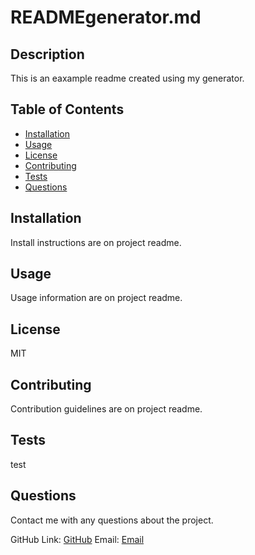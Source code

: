 # READMEgenerator.md

## Description

This is an eaxample readme created using my generator.

## Table of Contents

- [Installation](#Installation)
- [Usage](#Usage)
- [License](#License)
- [Contributing](#Contributing)
- [Tests](#Tests)
- [Questions](#Questions)

## Installation

Install instructions are on project readme.

## Usage

Usage information are on project readme.

## License

MIT

## Contributing

Contribution guidelines are on project readme.

## Tests

test

## Questions

Contact me with any questions about the project.

GitHub Link: [GitHub](https://github.com/Talha636)
Email: [Email](mtalhalatif@hotmail.com)
